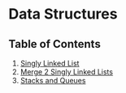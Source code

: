# Data Structures

## Table of Contents

1. [Singly Linked List](https://github.com/jcqnly/data-structures-and-algorithms/tree/master/Data_Structures/SinglyLinkList)
2. [Merge 2 Singly Linked Lists](https://github.com/jcqnly/data-structures-and-algorithms/tree/master/Data_Structures/LLMerge2Lists)
3. [Stacks and Queues](https://github.com/jcqnly/data-structures-and-algorithms/tree/master/Data_Structures/stackAndQueue)